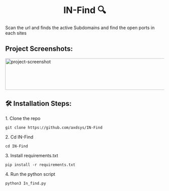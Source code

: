 <h1 align="center" id="title">IN-Find 🔍</h1>

<p id="description">Scan the url and finds the active Subdomains and find the open ports in each sites</p>

<h2>Project Screenshots:</h2>

<img src="https://i.ibb.co/NTJQD3g/IMG-20250127-095742.jpg" alt="project-screenshot" width="600" height="100/">

<h2>🛠️ Installation Steps:</h2>

<p>1. Clone the repo</p>

```
git clone https://github.com/axdsys/IN-Find
```

<p>2. Cd IN-Find</p>

```
cd IN-Find
```

<p>3. Install requirements.txt</p>

```
pip install -r requirements.txt
```

<p>4. Run the python script</p>

```
python3 In_find.py
```
